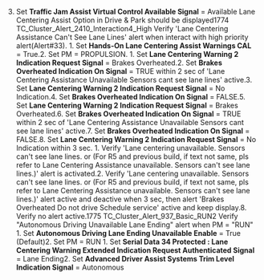 3. Set **Traffic Jam Assist Virtual Control Available Signal** = Available Lane Centering Assist Option in Drive & Park should be displayed1774 TC_Cluster_Alert_2410_Interaction4_High Verify 'Lane Centering Assistance Can't See Lane Lines' alert when interact with high priority alert(Alert#33). 1. Set **Hands-On Lane Centering Assist Warnings CAL** = True.2. Set PM = PROPULSION. 1. Set **Lane Centering Warning 2 Indication Request Signal** = Brakes Overheated.2. Set **Brakes Overheated Indication On Signal** = TRUE within 2 sec of 'Lane Centering Assistance Unavailable Sensors cant see lane lines' active.3. Set **Lane Centering Warning 2 Indication Request Signal** = No Indication.4. Set **Brakes Overheated Indication On Signal** = FALSE.5. Set **Lane Centering Warning 2 Indication Request Signal** = Brakes Overheated.6. Set **Brakes Overheated Indication On Signal** = TRUE within 2 sec of 'Lane Centering Assistance Unavailable Sensors cant see lane lines' active.7. Set **Brakes Overheated Indication On Signal** = FALSE.8. Set **Lane Centering Warning 2 Indication Request Signal** = No Indication within 3 sec. 1. Verify 'Lane centering unavailable. Sensors can't see lane lines. or (For R5 and previous build, if text not same, pls refer to Lane Centering Assistance unavailable. Sensors can't see lane lines.)' alert is activated.2. Verify 'Lane centering unavailable. Sensors can't see lane lines. or (For R5 and previous build, if text not same, pls refer to Lane Centering Assistance unavailable. Sensors can't see lane lines.)' alert active and deactive when 3 sec, then alert 'Brakes Overheated Do not drive Schedule service' active and keep display.8. Verify no alert active.1775 TC_Cluster_Alert_937_Basic_RUN2 Verify "Autonomous Driving Unavailable Lane Ending" alert when PM = "RUN" 1. Set **Autonomous Driving Lane Ending Unavailable Enable** = True (Default)2. Set PM = RUN 1. Set **Serial Data 34 Protected : Lane Centering Warning Extended Indication Request Authenticated Signal** = Lane Ending2. Set **Advanced Driver Assist Systems Trim Level Indication Signal** = Autonomous